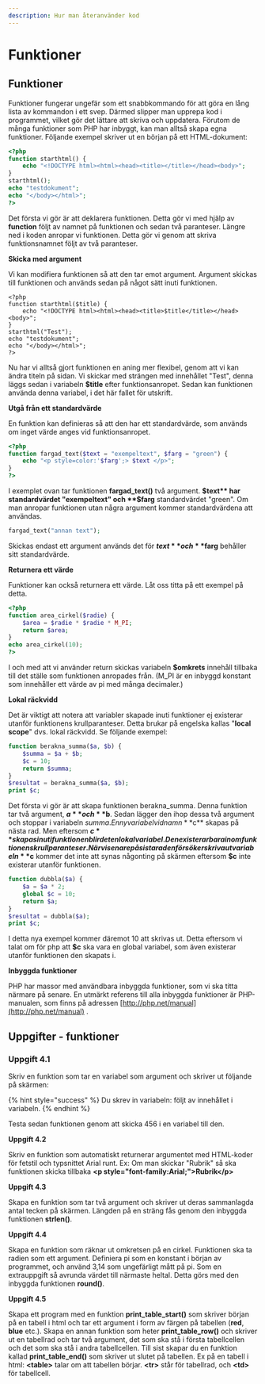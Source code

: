 ```yaml
---
description: Hur man återanvänder kod
---
```


# Funktioner

## Funktioner

Funktioner fungerar ungefär som ett snabbkommando för att göra en lång lista av kommandon i ett svep. Därmed slipper man upprepa kod i programmet, vilket gör det lättare att skriva och uppdatera. Förutom de många funktioner som PHP har inbyggt, kan man alltså skapa egna funktioner. Följande exempel skriver ut en början på ett HTML-dokument:

```php
<?php
function starthtml() {
    echo "<!DOCTYPE html><html><head><title></title></head><body>";
}
starthtml();
echo "testdokument";
echo "</body></html>";
?>
```

Det första vi gör är att deklarera funktionen. Detta gör vi med hjälp av **function** följt av namnet på funktionen och sedan två paranteser. Längre ned i koden anropar vi funktionen. Detta gör vi genom att skriva funktionsnamnet följt av två paranteser.

**Skicka med argument**

Vi kan modifiera funktionen så att den tar emot argument. Argument skickas till funktionen och används sedan på något sätt inuti funktionen.

```text
<?php
function starthtml($title) {
    echo "<!DOCTYPE html><html><head><title>$title</title></head><body>";
}
starthtml("Test");
echo "testdokument";
echo "</body></html>";
?>
```

Nu har vi alltså gjort funktionen en aning mer flexibel, genom att vi kan ändra titeln på sidan. Vi skickar med strängen med innehållet "Test", denna läggs sedan i variabeln **$title** efter funktionsanropet. Sedan kan funktionen använda denna variabel, i det här fallet för utskrift.

**Utgå från ett standardvärde**

En funktion kan definieras så att den har ett standardvärde, som används om inget värde anges vid funktionsanropet.

```php
<?php
function fargad_text($text = "exempeltext", $farg = "green") {
    echo "<p style=color:'$farg';> $text </p>";
}
?>
```

I exemplet ovan tar funktionen **fargad\_text\(\)** två argument. **$text** har standardvärdet "exempeltext" och **$farg** standardvärdet "green". Om man anropar funktionen utan några argument kommer standardvärdena att användas.

```php
fargad_text("annan text");
```

Skickas endast ett argument används det för **$text** och **$farg** behåller sitt standardvärde.

**Returnera ett värde**

Funktioner kan också returnera ett värde. Låt oss titta på ett exempel på detta.

```php
<?php
function area_cirkel($radie) {
    $area = $radie * $radie * M_PI;
    return $area;
}
echo area_cirkel(10);
?>
```

I och med att vi använder return skickas variabeln **$omkrets** innehåll tillbaka till det ställe som funktionen anropades från. \(M\_PI är en inbyggd konstant som innehåller ett värde av pi med många decimaler.\)

**Lokal räckvidd**

Det är viktigt att notera att variabler skapade inuti funktioner ej existerar utanför funktionens krullparanteser. Detta brukar på engelska kallas "**local scope**" dvs. lokal räckvidd. Se följande exempel:

```php
function berakna_summa($a, $b) {
    $summa = $a + $b;
    $c = 10;
    return $summa;
}
$resultat = berakna_summa($a, $b);
print $c;
```

Det första vi gör är att skapa funktionen berakna\_summa. Denna funktion tar två argument, **$a** och **$b**. Sedan lägger den ihop dessa två argument och stoppar i variabeln $summa. En ny variabel vid namn **$c** skapas på nästa rad. Men eftersom **$c** skapas inuti funktionen blir det en lokal variabel. Den existerar bara inom funktionens krullparanteser. När vi senare på sista raden försöker skriva ut variabeln **$c** kommer det inte att synas någonting på skärmen eftersom **$c** inte existerar utanför funktionen.

```php
function dubbla($a) {
    $a = $a * 2;
    global $c = 10;
    return $a;
}
$resultat = dubbla($a);
print $c;
```

I detta nya exempel kommer däremot 10 att skrivas ut. Detta eftersom vi talat om för php att **$c** ska vara en global variabel, som även existerar utanför funktionen den skapats i.

**Inbyggda funktioner**

PHP har massor med användbara inbyggda funktioner, som vi ska titta närmare på senare. En utmärkt referens till alla inbyggda funktioner är PHP-manualen, som finns på adressen [http://php.net/manual](http://php.net/manual) .

## Uppgifter - funktioner

### **Uppgift 4.1**

Skriv en funktion som tar en variabel som argument och skriver ut följande på skärmen:

{% hint style="success" %}
Du skrev in variabeln: följt av innehållet i variabeln.
{% endhint %}

Testa sedan funktionen genom att skicka 456 i en variabel till den.

**Uppgift 4.2**

Skriv en funktion som automatiskt returnerar argumentet med HTML-koder för fetstil och typsnittet Arial runt. Ex: Om man skickar "Rubrik" så ska funktionen skicka tillbaka **&lt;p style="font-family:Arial;"&gt;Rubrik&lt;/p&gt;**

**Uppgift 4.3**

Skapa en funktion som tar två argument och skriver ut deras sammanlagda antal tecken på skärmen. Längden på en sträng fås genom den inbyggda funktionen **strlen\(\)**.

**Uppgift 4.4**

Skapa en funktion som räknar ut omkretsen på en cirkel. Funktionen ska ta radien som ett argument. Definiera pi som en konstant i början av programmet, och använd 3,14 som ungefärligt mått på pi. Som en extrauppgift så avrunda värdet till närmaste heltal. Detta görs med den inbyggda funktionen **round\(\)**.

**Uppgift 4.5**

Skapa ett program med en funktion **print\_table\_start\(\)** som skriver början på en tabell i html och tar ett argument i form av färgen på tabellen \(**red**, **blue** etc.\). Skapa en annan funktion som heter **print\_table\_row\(\)** och skriver ut en tabellrad och tar två argument, det som ska stå i första tabellcellen och det som ska stå i andra tabellcellen. Till sist skapar du en funktion kallad **print\_table\_end\(\)** som skriver ut slutet på tabellen. Ex på en tabell i html: **&lt;table&gt;** talar om att tabellen börjar. **&lt;tr&gt;** står för tabellrad, och **&lt;td&gt;** för tabellcell.

